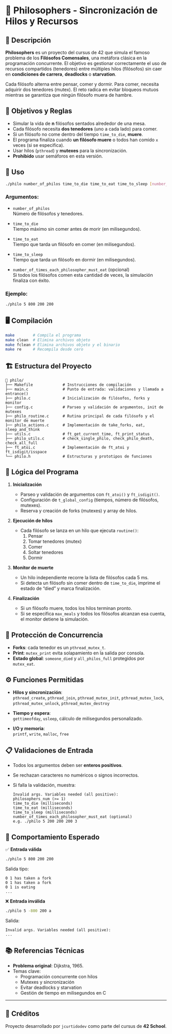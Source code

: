 # 🍝 Philosophers - Sincronización de Hilos y Recursos

## 📌 Descripción

**Philosophers** es un proyecto del cursus de 42 que simula el famoso problema de los **Filósofos Comensales**, una metáfora clásica en la programación concurrente. El objetivo es gestionar correctamente el uso de recursos compartidos (tenedores) entre múltiples hilos (filósofos) sin caer en **condiciones de carrera**, **deadlocks** o **starvation**.

Cada filósofo alterna entre pensar, comer y dormir. Para comer, necesita adquirir dos tenedores (mutex). El reto radica en evitar bloqueos mutuos mientras se garantiza que ningún filósofo muera de hambre.


## 🎯 Objetivos y Reglas

- Simular la vida de **n** filósofos sentados alrededor de una mesa.
- Cada filósofo necesita **dos tenedores** (uno a cada lado) para comer.
- Si un filósofo no come dentro del tiempo `time_to_die`, **muere**.
- El programa finaliza cuando **un filósofo muere** o todos han comido `x` veces (si se especifica).
- Usar hilos (`pthread`) y **mutexes** para la sincronización.
- **Prohibido** usar semáforos en esta versión.


## 🧪 Uso

```bash
./philo number_of_philos time_to_die time_to_eat time_to_sleep [number_of_times_each_philosopher_must_eat]
```

### Argumentos:

- `number_of_philos`  
  Número de filósofos y tenedores.

- `time_to_die`  
  Tiempo máximo sin comer antes de morir (en milisegundos).

- `time_to_eat`  
  Tiempo que tarda un filósofo en comer (en milisegundos).

- `time_to_sleep`  
  Tiempo que tarda un filósofo en dormir (en milisegundos).

- `number_of_times_each_philosopher_must_eat` (opcional)  
  Si todos los filósofos comen esta cantidad de veces, la simulación finaliza con éxito.

### Ejemplo:

```bash
./philo 5 800 200 200
```


## 🖥️ Compilación

```bash
make        # Compila el programa
make clean  # Elimina archivos objeto
make fclean # Elimina archivos objeto y el binario
make re     # Recompila desde cero
```


## 🏗️ Estructura del Proyecto

```
📂 philo/
├── Makefile             # Instrucciones de compilación
├── main.c               # Punto de entrada: validaciones y llamada a entrance()
├── philo.c              # Inicialización de filósofos, forks y monitor
├── config.c             # Parseo y validación de argumentos, init de mutexes
├── philo_routine.c      # Rutina principal de cada filósofo y el monitor de muerte
├── philo_actions.c      # Implementación de take_forks, eat, sleep_and_think
├── utils.c              # ft_get_current_time, ft_print_status
├── philo_utils.c        # check_single_philo, check_philo_death, check_all_full
├── ft_atoi.c            # Implementación de ft_atoi y ft_isdigit/isspace
└── philo.h              # Estructuras y prototipos de funciones
```


## 🧠 Lógica del Programa

1. **Inicialización**  
   - Parseo y validación de argumentos con `ft_atoi()` y `ft_isdigit()`.  
   - Configuración de `t_global_config` (tiempos, número de filósofos, mutexes).  
   - Reserva y creación de forks (mutexes) y array de hilos.

2. **Ejecución de hilos**  
   - Cada filósofo se lanza en un hilo que ejecuta `routine()`:  
     1. Pensar  
     2. Tomar tenedores (mutex)  
     3. Comer  
     4. Soltar tenedores  
     5. Dormir  

3. **Monitor de muerte**  
   - Un hilo independiente recorre la lista de filósofos cada 5 ms.  
   - Si detecta un filósofo sin comer dentro de `time_to_die`, imprime el estado de “died” y marca finalización.

4. **Finalización**  
   - Si un filósofo muere, todos los hilos terminan pronto.  
   - Si se especifica `max_meals` y todos los filósofos alcanzan esa cuenta, el monitor detiene la simulación.


## 🔐 Protección de Concurrencia

- **Forks**: cada tenedor es un `pthread_mutex_t`.  
- **Print**: `mutex_print` evita solapamiento en la salida por consola.  
- **Estado global**: `someone_died` y `all_philos_full` protegidos por `mutex_eat`.


## ⚙️ Funciones Permitidas

- **Hilos y sincronización**:  
  `pthread_create`, `pthread_join`, `pthread_mutex_init`, `pthread_mutex_lock`, `pthread_mutex_unlock`, `pthread_mutex_destroy`

- **Tiempo y espera**:  
  `gettimeofday`, `usleep`, cálculo de milisegundos personalizado.

- **I/O y memoria**:  
  `printf`, `write`, `malloc`, `free`


## 📋 Validaciones de Entrada

- Todos los argumentos deben ser **enteros positivos**.  
- Se rechazan caracteres no numéricos o signos incorrectos.  
- Si falla la validación, muestra:

  ```
  Invalid args. Variables needed (all positive):
  philosophers_num (>= 1)
  time_to_die (milliseconds)
  time_to_eat (milliseconds)
  time_to_sleep (milliseconds)
  number_of_times_each_philosopher_must_eat (optional)
  e.g. ./philo 5 200 200 200 3
  ```


## 👀 Comportamiento Esperado

✅ **Entrada válida**  
```bash
./philo 5 800 200 200
```
Salida tipo:
```
0 1 has taken a fork
0 1 has taken a fork
0 1 is eating
...
```

❌ **Entrada inválida**  
```bash
./philo 5 -800 200 a
```
Salida:
```
Invalid args. Variables needed (all positive):
...
```


## 📚 Referencias Técnicas

- **Problema original**: Dijkstra, 1965.  
- Temas clave:  
  - Programación concurrente con hilos  
  - Mutexes y sincronización  
  - Evitar deadlocks y starvation  
  - Gestión de tiempo en milisegundos en C

---

## 🤝 Créditos

Proyecto desarrollado por `jcurtidodev` como parte del cursus de **42 School**.
